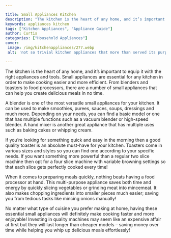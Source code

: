 ```yaml
---

title: Small Appliances Kitchen
description: "The kitchen is the heart of any home, and it’s important to equip it with the right appliances and tools. Small appliances are ess...scroll on and keep learning"
keywords: appliances kitchen
tags: ["Kitchen Appliances", "Appliance Guide"]
author: Curtis
categories: ["Household Appliances"]
cover: 
 image: /img/kitchenappliances/277.webp
 alt: 'not so trivial kitchen appliances that more than served its purpose'

---
```


The kitchen is the heart of any home, and it’s important to equip it with the right appliances and tools. Small appliances are essential for any kitchen in order to make cooking easier and more efficient. From blenders and toasters to food processors, there are a number of small appliances that can help you create delicious meals in no time.

A blender is one of the most versatile small appliances for your kitchen. It can be used to make smoothies, purees, sauces, soups, dressings and much more. Depending on your needs, you can find a basic model or one that has multiple functions such as a vacuum blender or high-speed blender. A hand mixer is another great appliance that has multiple uses such as baking cakes or whipping cream.

If you’re looking for something quick and easy in the morning then a good quality toaster is an absolute must-have for your kitchen. Toasters come in various sizes and styles so you can find one according to your specific needs. If you want something more powerful than a regular two slice machine then opt for a four slice machine with variable browning settings so that each slice gets perfectly cooked every time! 

When it comes to preparing meals quickly, nothing beats having a food processor at hand. This multi-purpose appliance saves both time and energy by quickly slicing vegetables or grinding meat into mincemeat. It also makes chopping ingredients into smaller pieces much easier; saving you from tedious tasks like mincing onions manually! 

No matter what type of cuisine you prefer making at home, having these essential small appliances will definitely make cooking faster and more enjoyable! Investing in quality machines may seem like an expensive affair at first but they will last longer than cheaper models – saving money over time while helping you whip up delicious meals effortlessly!
